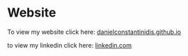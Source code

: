 Website
=======

To view my website click here: <a href="danielconstantinidis.github.io">danielconstantinidis.github.io</a>

to view my linkedin click here: <a href="linkedin.com/in/danielconstantinidis">linkedin.com</a>
